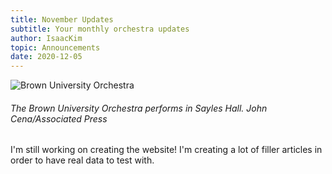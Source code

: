 ```yaml
---
title: November Updates
subtitle: Your monthly orchestra updates
author: IsaacKim
topic: Announcements
date: 2020-12-05
---
```


![Brown University Orchestra](/images/buo-1.jpg)
###### The Brown University Orchestra performs in Sayles Hall. *John Cena/Associated Press*

I'm still working on creating the website! I'm creating a lot of filler articles in order to have real data to test with.